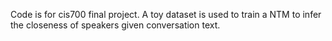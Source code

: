 Code is for cis700 final project. 
A toy dataset is used to train a NTM to infer the closeness of speakers given conversation text. 
